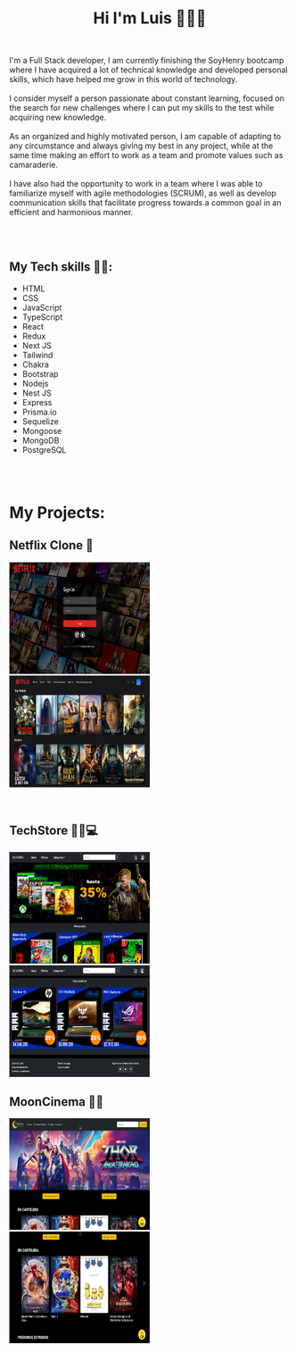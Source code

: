 <h1 align="center"> Hi I'm Luis 👋🧑‍💻</h1>

<br/>
<p>
    I'm a Full Stack developer, I am currently finishing the SoyHenry bootcamp where I have acquired a lot of technical knowledge and developed personal skills, which have helped me grow in this world of technology.<br/><br/>
    I consider myself a person passionate about constant learning, focused on the search for new challenges where I can put my skills to the test while acquiring new knowledge.<br/><br/>
    As an organized and highly motivated person, I am capable of adapting to any circumstance and always giving my best in any project, while at the same time making an effort to work as a team and promote values such as camaraderie.<br/><br/>
    I have also had the opportunity to work in a team where I was able to familiarize myself with agile methodologies (SCRUM), as well as develop communication skills that facilitate progress towards a common goal in an efficient and harmonious manner.
</p>
<br/><br/>

## My Tech skills 🧑‍💻:

<ul>
    <li>HTML</li>
    <li>CSS</li>
    <li>JavaScript</li>
    <li>TypeScript</li>
    <li>React</li>
    <li>Redux</li>
    <li>Next JS</li>
    <li>Tailwind</li>
    <li>Chakra</li>
    <li>Bootstrap</li>
    <li>Nodejs</li>
    <li>Nest JS</li>
    <li>Express</li>
    <li>Prisma.io</li>
    <li>Sequelize</li>
    <li>Mongoose</li>
    <li>MongoDB</li>
    <li>PostgreSQL</li>
    
</ul>

<br/><br/>

# My Projects:

<h2>Netflix Clone 🎦</h2>
<p>
<code><img width="50%" height="200px" src="./assets/netflix1.png"></code>
<code><img width="50%" height="200px" src="./assets/netflix4.png"></code>

</p>

&nbsp;&nbsp;

<h2>TechStore 🛒📲💻</h2>
<p>
<code><img width="50%" height="200px" src="./assets/techstore1.png"></code>
<code><img width="50%" height="200px" src="./assets/techstore2.png"></code>

</p>

<h2>MoonCinema 🍿🍿</h2>
<p>
<code><img width="50%" height="200px" src="./assets/cine1.png"></code>
<code><img width="50%" height="200px" src="./assets/cine2.png"></code>
</p>
